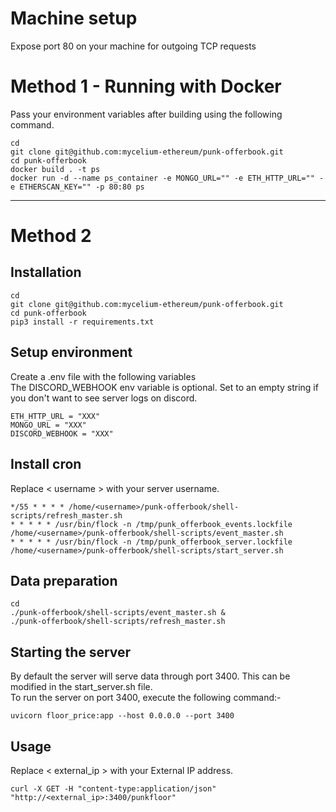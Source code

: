 # Machine setup

Expose port 80 on your machine for outgoing TCP requests

# Method 1 - Running with Docker

Pass your environment variables after building using the following command. 

```
cd
git clone git@github.com:mycelium-ethereum/punk-offerbook.git
cd punk-offerbook
docker build . -t ps
docker run -d --name ps_container -e MONGO_URL="" -e ETH_HTTP_URL="" -e ETHERSCAN_KEY="" -p 80:80 ps
```

--- 

# Method 2
## Installation

```
cd
git clone git@github.com:mycelium-ethereum/punk-offerbook.git
cd punk-offerbook
pip3 install -r requirements.txt
```

## Setup environment

Create a .env file with the following variables\
The DISCORD_WEBHOOK env variable is optional. Set to an empty string if you don't want to see server logs on discord.
```
ETH_HTTP_URL = "XXX"
MONGO_URL = "XXX"
DISCORD_WEBHOOK = "XXX"
```

## Install cron

Replace < username > with your server username.
```
*/55 * * * * /home/<username>/punk-offerbook/shell-scripts/refresh_master.sh
* * * * * /usr/bin/flock -n /tmp/punk_offerbook_events.lockfile /home/<username>/punk-offerbook/shell-scripts/event_master.sh
* * * * * /usr/bin/flock -n /tmp/punk_offerbook_server.lockfile /home/<username>/punk-offerbook/shell-scripts/start_server.sh
```

## Data preparation
```
cd
./punk-offerbook/shell-scripts/event_master.sh &
./punk-offerbook/shell-scripts/refresh_master.sh
```

## Starting the server
By default the server will serve data through port 3400. This can be modified in the start_server.sh file.\
To run the server on port 3400, execute the following command:-
```
uvicorn floor_price:app --host 0.0.0.0 --port 3400
```

## Usage

Replace < external_ip > with your External IP address.
```
curl -X GET -H "content-type:application/json" "http://<external_ip>:3400/punkfloor"
```